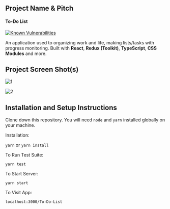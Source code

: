 ## Project Name & Pitch

#### To-Do List
<a href="https://snyk.io/test/github/{TomatoVan}/{To-Do-List}">[![Known Vulnerabilities](https://snyk.io/test/github/{TomatoVan}/{To-Do-List}/badge.svg)](https://snyk.io/test/github/{usernamTomatoVane}/{To-Do-List})</a>

An application used to organizing work and life, making lists/tasks with progress monitoring. Built with <b>React</b>, <b>Redux (Toolkit)</b>, <b>TypeScript</b>, <b>CSS Modules</b> and more.

## Project Screen Shot(s)

![1](https://user-images.githubusercontent.com/70485490/188263789-8f7c0147-0fe9-404f-b49b-d7d92a6b87f4.jpg)

![2](https://user-images.githubusercontent.com/70485490/188263785-574db168-ccb1-49db-9684-d3a42d922336.jpg)

## Installation and Setup Instructions

Clone down this repository. You will need `node` and `yarn` installed globally on your machine.  

Installation:

`yarn` or `yarn install`  

To Run Test Suite:  

`yarn test`  

To Start Server:

`yarn start`  

To Visit App:

`localhost:3000/To-Do-List`  
